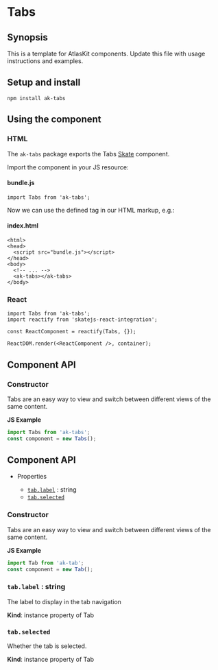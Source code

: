 # Tabs

## Synopsis

This is a template for AtlasKit components. Update this file with usage instructions and examples.

## Setup and install

```
npm install ak-tabs
```

## Using the component

### HTML

The `ak-tabs` package exports the Tabs [Skate](https://github.com/skatejs/skatejs) component.

Import the component in your JS resource:
 
#### bundle.js

```
import Tabs from 'ak-tabs';
```

Now we can use the defined tag in our HTML markup, e.g.:

#### index.html

```
<html>
<head>
  <script src="bundle.js"></script>
</head>
<body>
  <!-- ... -->
  <ak-tabs></ak-tabs>
</body>
```

### React

```
import Tabs from 'ak-tabs';
import reactify from 'skatejs-react-integration';

const ReactComponent = reactify(Tabs, {});

ReactDOM.render(<ReactComponent />, container);
```
## Component API

### Constructor
Tabs are an easy way to view and switch between different views of the same content.

**JS Example**
```js
import Tabs from 'ak-tabs';
const component = new Tabs();
```
## Component API

* Properties

    *  [`tab.label`](#Tab+label) : string
    *  [`tab.selected`](#Tab+selected)

### Constructor
Tabs are an easy way to view and switch between different views of the same content.

**JS Example**
```js
import Tab from 'ak-tab';
const component = new Tab();
```
### `tab.label` : string
The label to display in the tab navigation

**Kind**: instance property of Tab  
### `tab.selected`
Whether the tab is selected.

**Kind**: instance property of Tab  
